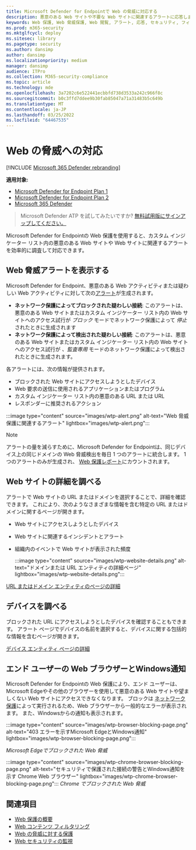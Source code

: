 ```yaml
---
title: Microsoft Defender for Endpointで Web の脅威に対応する
description: 悪意のある Web サイトや不要な Web サイトに関連するアラートに応答します。 Web 脅威保護が Web ブラウザーとWindows通知を通じてエンド ユーザーに通知する方法を理解する
keywords: Web 保護, Web 脅威保護, Web 閲覧, アラート, 応答, セキュリティ, フィッシング, マルウェア, エクスプロイト, Web サイト, ネットワーク保護, Edge, Internet Explorer, Chrome, Firefox, Web ブラウザー, 通知, エンド ユーザー, Windows通知, ブロック ページ,
ms.prod: m365-security
ms.mktglfcycl: deploy
ms.sitesec: library
ms.pagetype: security
ms.author: dansimp
author: dansimp
ms.localizationpriority: medium
manager: dansimp
audience: ITPro
ms.collection: M365-security-compliance
ms.topic: article
ms.technology: mde
ms.openlocfilehash: 3a7202c6e522441ecbbfd738d3533a242c966f8c
ms.sourcegitcommit: b0c3ffd7ddee9b30fab85047a71a31483b5c649b
ms.translationtype: MT
ms.contentlocale: ja-JP
ms.lasthandoff: 03/25/2022
ms.locfileid: "64467535"
---
```

# <a name="respond-to-web-threats"></a>Web の脅威への対応

[!INCLUDE [Microsoft 365 Defender rebranding](../../includes/microsoft-defender.md)]

**適用対象:**
- [Microsoft Defender for Endpoint Plan 1](https://go.microsoft.com/fwlink/p/?linkid=2154037)
- [Microsoft Defender for Endpoint Plan 2](https://go.microsoft.com/fwlink/p/?linkid=2154037)
- [Microsoft 365 Defender](https://go.microsoft.com/fwlink/?linkid=2118804)

> Microsoft Defender ATP を試してみたいですか? [無料試用版にサインアップしてください。](https://signup.microsoft.com/create-account/signup?products=7f379fee-c4f9-4278-b0a1-e4c8c2fcdf7e&ru=https://aka.ms/MDEp2OpenTrial?ocid=docs-wdatp-main-abovefoldlink&rtc=1)

Microsoft Defender for Endpointの Web 保護を使用すると、カスタム インジケーター リスト内の悪意のある Web サイトや Web サイトに関連するアラートを効率的に調査して対応できます。

## <a name="view-web-threat-alerts"></a>Web 脅威アラートを表示する

Microsoft Defender for Endpoint、悪意のある Web アクティビティまたは疑わしい Web アクティビティに対して次の[アラート](manage-alerts.md)が生成されます。

- **ネットワーク保護によってブロックされた疑わしい接続**: このアラートは、悪意のある Web サイトまたはカスタム インジケーター リスト内の Web サイトへのアクセス試行が *ブロック* モードでネットワーク保護によって *停止* されたときに生成されます
- **ネットワーク保護によって検出された疑わしい接続**: このアラートは、悪意のある Web サイトまたはカスタム インジケーター リスト内の Web サイトへのアクセス試行が *、監査専用* モードのネットワーク保護によって検出されたときに生成されます。

各アラートには、次の情報が提供されます。

- ブロックされた Web サイトにアクセスしようとしたデバイス
- Web 要求の送信に使用されるアプリケーションまたはプログラム
- カスタム インジケーター リスト内の悪意のある URL または URL
- レスポンダーに推奨されるアクション

:::image type="content" source="images/wtp-alert.png" alt-text="Web 脅威保護に関連するアラート" lightbox="images/wtp-alert.png":::

> [!NOTE]
> アラートの量を減らすために、Microsoft Defender for Endpointは、同じデバイス上の同じドメインの Web 脅威検出を毎日 1 つのアラートに統合します。 1 つのアラートのみが生成され、 [Web 保護レポート](web-protection-monitoring.md)にカウントされます。

## <a name="inspect-website-details"></a>Web サイトの詳細を調べる

アラートで Web サイトの URL またはドメインを選択することで、詳細を確認できます。 これにより、次のようなさまざまな情報を含む特定の URL またはドメインに関するページが開きます。

- Web サイトにアクセスしようとしたデバイス
- Web サイトに関連するインシデントとアラート
- 組織内のイベントで Web サイトが表示された頻度

  :::image type="content" source="images/wtp-website-details.png" alt-text="ドメインまたは URL エンティティの詳細ページ" lightbox="images/wtp-website-details.png":::

[URL またはドメイン エンティティのページの詳細](investigate-domain.md)

## <a name="inspect-the-device"></a>デバイスを調べる

ブロックされた URL にアクセスしようとしたデバイスを確認することもできます。 アラート ページでデバイスの名前を選択すると、デバイスに関する包括的な情報を含むページが開きます。

[デバイス エンティティ ページの詳細](investigate-machines.md)

## <a name="web-browser-and-windows-notifications-for-end-users"></a>エンド ユーザーの Web ブラウザーとWindows通知

Microsoft Defender for Endpointの Web 保護により、エンド ユーザーは、Microsoft Edgeやその他のブラウザーを使用して悪意のある Web サイトや望ましくない Web サイトにアクセスできなくなります。 ブロックは [ネットワーク保護](network-protection.md)によって実行されるため、Web ブラウザーから一般的なエラーが表示されます。 また、Windowsからの通知も表示されます。

:::image type="content" source="images/wtp-browser-blocking-page.png" alt-text="403 エラーを示すMicrosoft EdgeとWindows通知" lightbox="images/wtp-browser-blocking-page.png":::

*Microsoft Edgeでブロックされた Web 脅威*

:::image type="content" source="images/wtp-chrome-browser-blocking-page.png" alt-text="セキュリティで保護された接続の警告とWindows通知を示す Chrome Web ブラウザー" lightbox="images/wtp-chrome-browser-blocking-page.png":::
*Chrome でブロックされた Web 脅威*

## <a name="related-topics"></a>関連項目

- [Web 保護の概要](web-protection-overview.md)
- [Web コンテンツ フィルタリング](web-content-filtering.md)
- [Web の脅威に対する保護](web-threat-protection.md)
- [Web セキュリティの監視](web-protection-monitoring.md)
